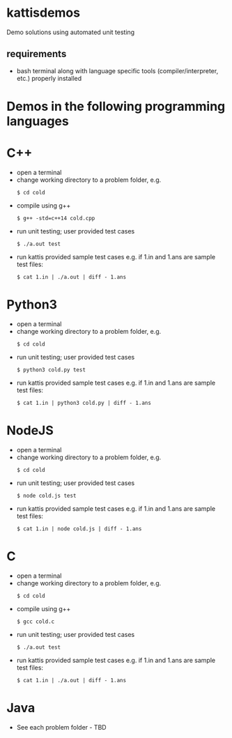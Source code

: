 # kattisdemos

Demo solutions using automated unit testing

## requirements

-   bash terminal along with language specific tools (compiler/interpreter, etc.) properly installed

# Demos in the following programming languages

# C++

-   open a terminal
-   change working directory to a problem folder, e.g.
    ```
    $ cd cold
    ```
-   compile using g++
    ```
    $ g++ -std=c++14 cold.cpp
    ```
-   run unit testing; user provided test cases
    ```
    $ ./a.out test
    ```
-   run kattis provided sample test cases e.g. if 1.in and 1.ans are sample test files:
    ```
    $ cat 1.in | ./a.out | diff - 1.ans
    ```

# Python3

-   open a terminal
-   change working directory to a problem folder, e.g.
    ```
    $ cd cold
    ```
-   run unit testing; user provided test cases
    ```
    $ python3 cold.py test
    ```
-   run kattis provided sample test cases e.g. if 1.in and 1.ans are sample test files:
    ```
    $ cat 1.in | python3 cold.py | diff - 1.ans
    ```

# NodeJS

-   open a terminal
-   change working directory to a problem folder, e.g.
    ```
    $ cd cold
    ```
-   run unit testing; user provided test cases
    ```
    $ node cold.js test
    ```
-   run kattis provided sample test cases e.g. if 1.in and 1.ans are sample test files:
    ```
    $ cat 1.in | node cold.js | diff - 1.ans
    ```

# C

-   open a terminal
-   change working directory to a problem folder, e.g.
    ```
    $ cd cold
    ```
-   compile using g++
    ```
    $ gcc cold.c
    ```
-   run unit testing; user provided test cases
    ```
    $ ./a.out test
    ```
-   run kattis provided sample test cases e.g. if 1.in and 1.ans are sample test files:
    ```
    $ cat 1.in | ./a.out | diff - 1.ans
    ```

# Java

-   See each problem folder - TBD
